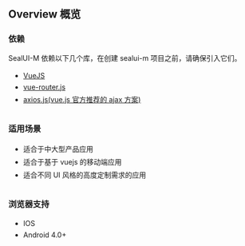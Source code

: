 <style scoped>
    ul{
        padding-left: 30px;
        padding-bottom: 10px;
        > li{
            padding: 3px 0;
        }
    }
    code {
        color: rgba(0,0,0,.65);
        background-color:#f7f7f7;
        border: 1px solid #eee;
        font-family: Consolas,Monaco,Andale Mono,Ubuntu Mono,monospace;
        margin: 0 2px;
        transform: translateY(-2px);
        display: inline-block;
        padding: 1px 5px;
        font-size: 12px;
        border-radius: 3px;
        &.hljs{
            width: 100%;
            padding: 18px 24px;
        }
  }
</style>
## Overview 概览

### 依赖
SealUI-M 依赖以下几个库，在创建 sealui-m 项目之前，请确保引入它们。
<ul class="demo-li-link">
    <li><a href="http://cn.vuejs.org/guide/components.html" target="_blank">VueJS</a></li>
    <li><a href="https://router.vuejs.org/zh-cn/" target="_blank">vue-router.js</a></li>
    <li><a href="https://www.npmjs.com/package/axios" target="_blank">axios.js(vue.js 官方推荐的 ajax 方案)</a></li>
</ul>

### 适用场景
- 适合于中大型产品应用
- 适合于基于 vuejs 的移动端应用
- 适合不同 UI 风格的高度定制需求的应用

### 浏览器支持
- IOS
- Android 4.0+
